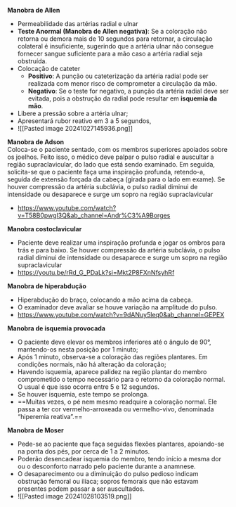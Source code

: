 **Manobra de Allen**
- Permeabilidade das artérias radial e ulnar
- **Teste Anormal (Manobra de Allen negativa)**: Se a coloração não retorna ou demora mais de 10 segundos para retornar, a circulação colateral é insuficiente, sugerindo que a artéria ulnar não consegue fornecer sangue suficiente para a mão caso a artéria radial seja obstruída.
- Colocação de cateter
	- **Positivo**: A punção ou cateterização da artéria radial pode ser realizada com menor risco de comprometer a circulação da mão.
	- **Negativo**: Se o teste for negativo, a punção da artéria radial deve ser evitada, pois a obstrução da radial pode resultar em **isquemia da mão**.
- Libere a pressão sobre a artéria ulnar;
- Apresentará rubor reativo em 3 a 5 segundos,
- ![[Pasted image 20241027145936.png]]

**Manobra de Adson**                  
Coloca-se o paciente sentado, com os membros superiores apoiados sobre os joelhos. Feito isso, o médico deve palpar o pulso radial e auscultar a região supraclavicular, do lado que está sendo examinado. Em seguida, solicita-se que o paciente faça uma inspiração profunda, retendo-a, seguida de extensão forçada da cabeça (girada para o lado em exame). Se houver compressão da artéria subclávia, o pulso radial diminui de intensidade ou desaparece e surge um sopro na região supraclavicular
- https://www.youtube.com/watch?v=T58B0pwgI3Q&ab_channel=Andr%C3%A9Borges

**Manobra costoclavicular**              
- Paciente deve realizar uma inspiração profunda e jogar os ombros para trás e para baixo. Se houver compressão da artéria subclávia, o pulso radial diminui de intensidade ou desaparece e surge um sopro na região supraclavicular
- https://youtu.be/rRd_G_PDaLk?si=Mkt2P8FXnNfsyhRf

**Manobra de hiperabdução**                
- Hiperabdução do braço, colocando a mão acima da cabeça.
- O examinador deve avaliar se houve variação na amplitude do pulso.
- https://www.youtube.com/watch?v=9dANuy5leq0&ab_channel=GEPEX

**Manobra de isquemia provocada**
- O paciente deve elevar os membros inferiores até o ângulo de 90°, mantendo-os nesta posição por 1 minuto;
- Após 1 minuto, observa-se a coloração das regiões plantares. Em condições normais, não há alteração da coloração;
- Havendo isquemia, aparece palidez na região plantar do membro comprometido o tempo necessário para o retorno da coloração normal. O usual é que isso ocorra entre 5 e 12 segundos.
- Se houver isquemia, este tempo se prolonga.
- ==Muitas vezes, o pé nem mesmo readquire a coloração normal. Ele passa a ter cor vermelho-arroxeada ou vermelho-vivo, denominada “hiperemia reativa”.==

 **Manobra de Moser**
 - Pede-se ao paciente que faça seguidas flexões plantares, apoiando-se na ponta dos pés, por cerca de 1 a 2 minutos.
 - Poderão desencadear isquemia do membro, tendo início a mesma dor ou o desconforto narrado pelo paciente durante a anamnese.
 - O desaparecimento ou a diminuição do pulso pedioso indicam obstrução femoral ou ilíaca; sopros femorais que não estavam presentes podem passar a ser auscultados.
 - ![[Pasted image 20241028103519.png]]